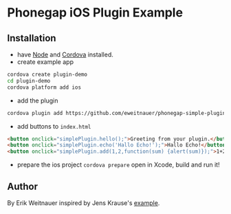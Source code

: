 # Phonegap iOS Plugin Example

## Installation

- have [Node](http://nodejs.org/) and [Cordova](http://cordova.apache.org/) installed.
- create example app

```bash
cordova create plugin-demo
cd plugin-demo
cordova platform add ios
```

- add the plugin

```bash
cordova plugin add https://github.com/eweitnauer/phonegap-simple-plugin
```

- add buttons to `index.html`

```html
<button onclick="simplePlugin.hello();">Greeting from your plugin.</button>
<button onclick="simplePlugin.echo('Hallo Echo!');">Hallo Echo!</button>
<button onclick="simplePlugin.add(1,2,function(sum) {alert(sum)});">1+2=</button>
```

- prepare the ios project `cordova prepare` open in Xcode, build and run it!

## Author

By Erik Weitnauer inspired by Jens Krause's [example](https://github.com/sectore/phonegap3-native-ios-plugin).